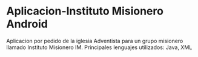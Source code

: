 # Aplicacion-Instituto Misionero Android
Aplicacion por pedido de la iglesia Adventista para un grupo misionero llamado Instituto Misionero IM.
Principales lenguajes utilizados: Java, XML
